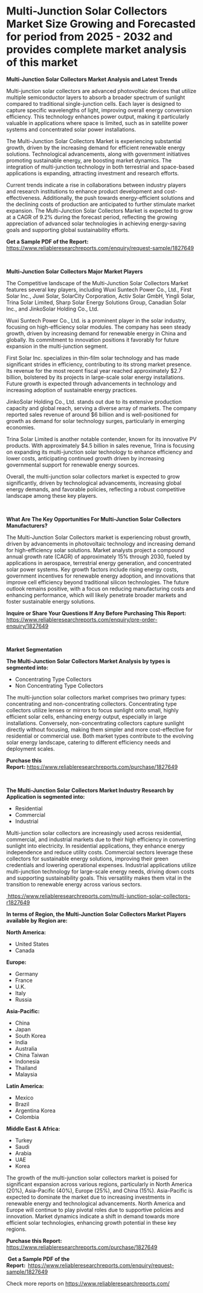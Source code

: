 <p><h1>Multi-Junction Solar Collectors Market Size Growing and Forecasted for period from 2025 - 2032 and provides complete market analysis of this market</h1></p><p><strong>Multi-Junction Solar Collectors Market Analysis and Latest Trends</strong></p>
<p><p>Multi-junction solar collectors are advanced photovoltaic devices that utilize multiple semiconductor layers to absorb a broader spectrum of sunlight compared to traditional single-junction cells. Each layer is designed to capture specific wavelengths of light, improving overall energy conversion efficiency. This technology enhances power output, making it particularly valuable in applications where space is limited, such as in satellite power systems and concentrated solar power installations.</p><p>The Multi-Junction Solar Collectors Market is experiencing substantial growth, driven by the increasing demand for efficient renewable energy solutions. Technological advancements, along with government initiatives promoting sustainable energy, are boosting market dynamics. The integration of multi-junction technology in both terrestrial and space-based applications is expanding, attracting investment and research efforts. </p><p>Current trends indicate a rise in collaborations between industry players and research institutions to enhance product development and cost-effectiveness. Additionally, the push towards energy-efficient solutions and the declining costs of production are anticipated to further stimulate market expansion. The Multi-Junction Solar Collectors Market is expected to grow at a CAGR of 9.2% during the forecast period, reflecting the growing appreciation of advanced solar technologies in achieving energy-saving goals and supporting global sustainability efforts.</p></p>
<p><strong>Get a Sample PDF of the Report:&nbsp;</strong> <a href="https://www.reliableresearchreports.com/enquiry/request-sample/1827649?utm_campaign=2441&utm_medium=2&utm_source=Github&utm_content=ia&utm_term=28022025&utm_id=multi-junction-solar-collectors">https://www.reliableresearchreports.com/enquiry/request-sample/1827649</a></p>
<p>&nbsp;</p>
<p><strong>Multi-Junction Solar Collectors Major Market Players</strong></p>
<p><p>The Competitive landscape of the Multi-Junction Solar Collectors Market features several key players, including Wuxi Suntech Power Co., Ltd., First Solar Inc., Juwi Solar, SolarCity Corporation, Activ Solar GmbH, Yingli Solar, Trina Solar Limited, Sharp Solar Energy Solutions Group, Canadian Solar Inc., and JinkoSolar Holding Co., Ltd. </p><p>Wuxi Suntech Power Co., Ltd. is a prominent player in the solar industry, focusing on high-efficiency solar modules. The company has seen steady growth, driven by increasing demand for renewable energy in China and globally. Its commitment to innovation positions it favorably for future expansion in the multi-junction segment.</p><p>First Solar Inc. specializes in thin-film solar technology and has made significant strides in efficiency, contributing to its strong market presence. Its revenue for the most recent fiscal year reached approximately $2.7 billion, bolstered by its projects in large-scale solar energy installations. Future growth is expected through advancements in technology and increasing adoption of sustainable energy practices.</p><p>JinkoSolar Holding Co., Ltd. stands out due to its extensive production capacity and global reach, serving a diverse array of markets. The company reported sales revenue of around $6 billion and is well-positioned for growth as demand for solar technology surges, particularly in emerging economies.</p><p>Trina Solar Limited is another notable contender, known for its innovative PV products. With approximately $4.5 billion in sales revenue, Trina is focusing on expanding its multi-junction solar technology to enhance efficiency and lower costs, anticipating continued growth driven by increasing governmental support for renewable energy sources.</p><p>Overall, the multi-junction solar collectors market is expected to grow significantly, driven by technological advancements, increasing global energy demands, and favorable policies, reflecting a robust competitive landscape among these key players.</p></p>
<p>&nbsp;</p>
<p><strong>What Are The Key Opportunities For Multi-Junction Solar Collectors Manufacturers?</strong></p>
<p><p>The Multi-Junction Solar Collectors market is experiencing robust growth, driven by advancements in photovoltaic technology and increasing demand for high-efficiency solar solutions. Market analysts project a compound annual growth rate (CAGR) of approximately 15% through 2030, fueled by applications in aerospace, terrestrial energy generation, and concentrated solar power systems. Key growth factors include rising energy costs, government incentives for renewable energy adoption, and innovations that improve cell efficiency beyond traditional silicon technologies. The future outlook remains positive, with a focus on reducing manufacturing costs and enhancing performance, which will likely penetrate broader markets and foster sustainable energy solutions.</p></p>
<p><strong>Inquire or Share Your Questions If Any Before Purchasing This Report:</strong> <a href="https://www.reliableresearchreports.com/enquiry/pre-order-enquiry/1827649?utm_campaign=2441&utm_medium=2&utm_source=Github&utm_content=ia&utm_term=28022025&utm_id=multi-junction-solar-collectors">https://www.reliableresearchreports.com/enquiry/pre-order-enquiry/1827649</a></p>
<p>&nbsp;</p>
<p><strong>Market Segmentation</strong></p>
<p><strong>The Multi-Junction Solar Collectors Market Analysis by types is segmented into:</strong></p>
<p><ul><li>Concentrating Type Collectors</li><li>Non Concentrating Type Collectors</li></ul></p>
<p><p>The multi-junction solar collectors market comprises two primary types: concentrating and non-concentrating collectors. Concentrating type collectors utilize lenses or mirrors to focus sunlight onto small, highly efficient solar cells, enhancing energy output, especially in large installations. Conversely, non-concentrating collectors capture sunlight directly without focusing, making them simpler and more cost-effective for residential or commercial use. Both market types contribute to the evolving solar energy landscape, catering to different efficiency needs and deployment scales.</p></p>
<p><strong>Purchase this Report:&nbsp;</strong><a href="https://www.reliableresearchreports.com/purchase/1827649?utm_campaign=2441&utm_medium=2&utm_source=Github&utm_content=ia&utm_term=28022025&utm_id=multi-junction-solar-collectors">https://www.reliableresearchreports.com/purchase/1827649</a></p>
<p>&nbsp;</p>
<p><strong>The Multi-Junction Solar Collectors Market Industry Research by Application is segmented into:</strong></p>
<p><ul><li>Residential</li><li>Commercial</li><li>Industrial</li></ul></p>
<p><p>Multi-junction solar collectors are increasingly used across residential, commercial, and industrial markets due to their high efficiency in converting sunlight into electricity. In residential applications, they enhance energy independence and reduce utility costs. Commercial sectors leverage these collectors for sustainable energy solutions, improving their green credentials and lowering operational expenses. Industrial applications utilize multi-junction technology for large-scale energy needs, driving down costs and supporting sustainability goals. This versatility makes them vital in the transition to renewable energy across various sectors.</p></p>
<p><a href="https://www.reliableresearchreports.com/multi-junction-solar-collectors-r1827649?utm_campaign=2441&utm_medium=2&utm_source=Github&utm_content=ia&utm_term=28022025&utm_id=multi-junction-solar-collectors">&nbsp;https://www.reliableresearchreports.com/multi-junction-solar-collectors-r1827649</a></p>
<p><strong>In terms of Region, the Multi-Junction Solar Collectors Market Players available by Region are:</strong></p>
<p>
    <p> <strong> North America: </strong>
        <ul>
            <li>United States</li>
            <li>Canada</li>
        </ul>
        </p> 
    <p> <strong> Europe: </strong>
        <ul>
            <li>Germany</li>
            <li>France</li>
            <li>U.K.</li>
            <li>Italy</li>
            <li>Russia</li>
        </ul>
        </p> 
    <p> <strong> Asia-Pacific: </strong>
        <ul>
            <li>China</li>
            <li>Japan</li>
            <li>South Korea</li>
            <li>India</li>
            <li>Australia</li>
            <li>China Taiwan</li>
            <li>Indonesia</li>
            <li>Thailand</li>
            <li>Malaysia</li>
        </ul>
        </p> 
    <p> <strong> Latin America: </strong>
        <ul>
            <li>Mexico</li>
            <li>Brazil</li>
            <li>Argentina Korea</li>
            <li>Colombia</li>
        </ul>
        </p> 
    <p> <strong> Middle East & Africa: </strong>
        <ul>
            <li>Turkey</li>
            <li>Saudi</li>
            <li>Arabia</li>
            <li>UAE</li>
            <li>Korea</li>
        </ul>
    </p>
    </p>
<p><p>The growth of the multi-junction solar collectors market is poised for significant expansion across various regions, particularly in North America (20%), Asia-Pacific (40%), Europe (25%), and China (15%). Asia-Pacific is expected to dominate the market due to increasing investments in renewable energy and technological advancements. North America and Europe will continue to play pivotal roles due to supportive policies and innovation. Market dynamics indicate a shift in demand towards more efficient solar technologies, enhancing growth potential in these key regions.</p></p>
<p><strong>Purchase this Report: </strong><a href="https://www.reliableresearchreports.com/purchase/1827649?utm_campaign=2441&utm_medium=2&utm_source=Github&utm_content=ia&utm_term=28022025&utm_id=multi-junction-solar-collectors">https://www.reliableresearchreports.com/purchase/1827649</a></p>
<p>&nbsp;<strong>Get a Sample PDF of the Report:&nbsp;&nbsp;</strong><a href="https://www.reliableresearchreports.com/enquiry/request-sample/1827649?utm_campaign=2441&utm_medium=2&utm_source=Github&utm_content=ia&utm_term=28022025&utm_id=multi-junction-solar-collectors">https://www.reliableresearchreports.com/enquiry/request-sample/1827649</a></p>
<p><strong></strong></p>
<p>Check more reports on <a href="https://www.reliableresearchreports.com/?utm_campaign=2441&utm_medium=2&utm_source=Github&utm_content=ia&utm_term=28022025&utm_id=multi-junction-solar-collectors">https://www.reliableresearchreports.com/</a></p>